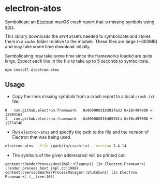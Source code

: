 # electron-atos

Symbolicate an [Electron](http://electron.atom.io) macOS crash report that is
missing symbols using [atos](https://developer.apple.com/legacy/library/documentation/Darwin/Reference/ManPages/man1/atos.1.html).

This library downloads the `dSYM` assets needed to symbolicate and stores them
in a `cache` folder relative to the module. These files are large (~300MB) and
may take some time download initially.

Symbolicating may take some time since the frameworks loaded are quite large.
Expect each line in the file to take up to 5 seconds to symbolicate.

```
npm install electron-atos
```

## Usage

- Copy the lines missing symbols from a crash report to a local `crash.txt` file:

```
0   com.github.electron.framework 	0x000000010d01fad3 0x10c497000 + 12094163
1   com.github.electron.framework 	0x000000010d095014 0x10c497000 + 12574740
```

- Run `electron-atos` and specify the path to the file and the version of
  Electron that was being used.

```sh
electron-atos --file /path/to/crash.txt --version 1.4.14
```

- The symbols of the given address(es) will be printed out:

```
content::RenderProcessHostImpl::Cleanup() (in Electron Framework) (render_process_host_impl.cc:1908)
content::ServiceWorkerProcessManager::Shutdown() (in Electron Framework) (__tree:165)
```
